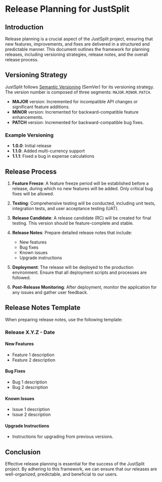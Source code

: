 # Release Planning for JustSplit

## Introduction

Release planning is a crucial aspect of the JustSplit project, ensuring that new features, improvements, and fixes are delivered in a structured and predictable manner. This document outlines the framework for planning releases, including versioning strategies, release notes, and the overall release process.

## Versioning Strategy

JustSplit follows [Semantic Versioning](https://semver.org/) (SemVer) for its versioning strategy. The version number is composed of three segments: `MAJOR.MINOR.PATCH`.

- **MAJOR** version: Incremented for incompatible API changes or significant feature additions.
- **MINOR** version: Incremented for backward-compatible feature enhancements.
- **PATCH** version: Incremented for backward-compatible bug fixes.

### Example Versioning

- **1.0.0**: Initial release
- **1.1.0**: Added multi-currency support
- **1.1.1**: Fixed a bug in expense calculations

## Release Process

1. **Feature Freeze**: A feature freeze period will be established before a release, during which no new features will be added. Only critical bug fixes will be allowed.
   
2. **Testing**: Comprehensive testing will be conducted, including unit tests, integration tests, and user acceptance testing (UAT).

3. **Release Candidate**: A release candidate (RC) will be created for final testing. This version should be feature-complete and stable.

4. **Release Notes**: Prepare detailed release notes that include:
   - New features
   - Bug fixes
   - Known issues
   - Upgrade instructions

5. **Deployment**: The release will be deployed to the production environment. Ensure that all deployment scripts and processes are followed.

6. **Post-Release Monitoring**: After deployment, monitor the application for any issues and gather user feedback.

## Release Notes Template

When preparing release notes, use the following template:

### Release X.Y.Z - Date

#### New Features
- Feature 1 description
- Feature 2 description

#### Bug Fixes
- Bug 1 description
- Bug 2 description

#### Known Issues
- Issue 1 description
- Issue 2 description

#### Upgrade Instructions
- Instructions for upgrading from previous versions.

## Conclusion

Effective release planning is essential for the success of the JustSplit project. By adhering to this framework, we can ensure that our releases are well-organized, predictable, and beneficial to our users.
